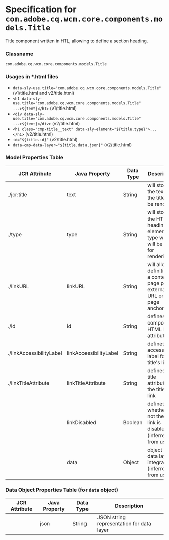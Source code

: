 <!-- AIGenVersion(e2ee8b1cc7, generalsystemmessage.prompt-1.0, generateModelAttributeList.md-1.4, README.md-cb9d0e44ab, title.html-1f42a00d67, title.html-8a4f9c10ce) -->

Specification for `com.adobe.cq.wcm.core.components.models.Title`
====
Title component written in HTL, allowing to define a section heading.

### Classname
`com.adobe.cq.wcm.core.components.models.Title`

### Usages in *.html files
- `data-sly-use.title="com.adobe.cq.wcm.core.components.models.Title"` (v1/title.html and v2/title.html)
- `<h1 data-sly-use.title="com.adobe.cq.wcm.core.components.models.Title" ...>${text}</h1>` (v1/title.html)
- `<div data-sly-use.title="com.adobe.cq.wcm.core.components.models.Title" ...>${text}</div>` (v2/title.html)
- `<h1 class="cmp-title__text" data-sly-element="${title.type}">...</h1>` (v2/title.html)
- `id="${title.id}"` (v2/title.html)
- `data-cmp-data-layer="${title.data.json}"` (v2/title.html)

### Model Properties Table

| JCR Attribute            | Java Property          | Data Type | Description                                                                 |
|--------------------------|------------------------|-----------|-----------------------------------------------------------------------------|
| ./jcr:title              | text                   | String    | will store the text of the title to be rendered                             |
| ./type                   | type                   | String    | will store the HTML heading element type which will be used for rendering  |
| ./linkURL                | linkURL                | String    | will allow definition of a content page path, external URL or page anchor  |
| ./id                     | id                     | String    | defines the component HTML ID attribute                                     |
| ./linkAccessibilityLabel | linkAccessibilityLabel | String    | defines an accessibility label for the title's link                         |
| ./linkTitleAttribute     | linkTitleAttribute     | String    | defines a title attribute for the title's link                              |
|                          | linkDisabled           | Boolean   | defines whether or not the title link is disabled (inferred from usage)    |
|                          | data                   | Object    | object for data layer integration (inferred from usage)                    |

### Data Object Properties Table (for `data` object)

| JCR Attribute | Java Property | Data Type | Description                                   |
|---------------|---------------|-----------|-----------------------------------------------|
|               | json          | String    | JSON string representation for data layer     |